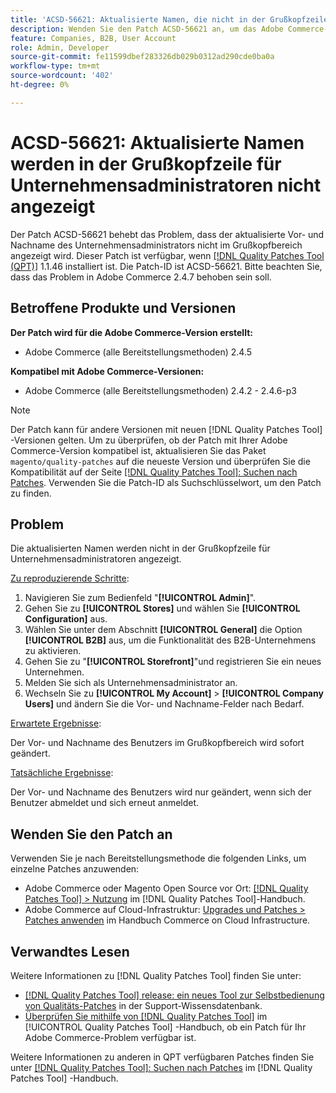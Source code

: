 ```yaml
---
title: 'ACSD-56621: Aktualisierte Namen, die nicht in der Grußkopfzeile für Unternehmensadministratoren angezeigt werden'
description: Wenden Sie den Patch ACSD-56621 an, um das Adobe Commerce-Problem zu beheben, bei dem der aktualisierte Vor- und Nachname des Unternehmensadministrators nicht im Grußkopfbereich angezeigt wird.
feature: Companies, B2B, User Account
role: Admin, Developer
source-git-commit: fe11599dbef283326db029b0312ad290cde0ba0a
workflow-type: tm+mt
source-wordcount: '402'
ht-degree: 0%

---
```


# ACSD-56621: Aktualisierte Namen werden in der Grußkopfzeile für Unternehmensadministratoren nicht angezeigt

Der Patch ACSD-56621 behebt das Problem, dass der aktualisierte Vor- und Nachname des Unternehmensadministrators nicht im Grußkopfbereich angezeigt wird. Dieser Patch ist verfügbar, wenn [[!DNL Quality Patches Tool (QPT)]](https://experienceleague.adobe.com/en/docs/commerce-knowledge-base/kb/announcements/commerce-announcements/magento-quality-patches-released-new-tool-to-self-serve-quality-patches) 1.1.46 installiert ist. Die Patch-ID ist ACSD-56621. Bitte beachten Sie, dass das Problem in Adobe Commerce 2.4.7 behoben sein soll.

## Betroffene Produkte und Versionen

**Der Patch wird für die Adobe Commerce-Version erstellt:**

* Adobe Commerce (alle Bereitstellungsmethoden) 2.4.5

**Kompatibel mit Adobe Commerce-Versionen:**

* Adobe Commerce (alle Bereitstellungsmethoden) 2.4.2 - 2.4.6-p3

>[!NOTE]
>
>Der Patch kann für andere Versionen mit neuen [!DNL Quality Patches Tool] -Versionen gelten. Um zu überprüfen, ob der Patch mit Ihrer Adobe Commerce-Version kompatibel ist, aktualisieren Sie das Paket `magento/quality-patches` auf die neueste Version und überprüfen Sie die Kompatibilität auf der Seite [[!DNL Quality Patches Tool]: Suchen nach Patches](https://experienceleague.adobe.com/tools/commerce-quality-patches/index.html). Verwenden Sie die Patch-ID als Suchschlüsselwort, um den Patch zu finden.

## Problem

Die aktualisierten Namen werden nicht in der Grußkopfzeile für Unternehmensadministratoren angezeigt.

<u>Zu reproduzierende Schritte</u>:

1. Navigieren Sie zum Bedienfeld &quot;**[!UICONTROL Admin]**&quot;.
1. Gehen Sie zu **[!UICONTROL Stores]** und wählen Sie **[!UICONTROL Configuration]** aus.
1. Wählen Sie unter dem Abschnitt **[!UICONTROL General]** die Option **[!UICONTROL B2B]** aus, um die Funktionalität des B2B-Unternehmens zu aktivieren.
1. Gehen Sie zu &quot;**[!UICONTROL Storefront]**&quot;und registrieren Sie ein neues Unternehmen.
1. Melden Sie sich als Unternehmensadministrator an.
1. Wechseln Sie zu **[!UICONTROL My Account]** > **[!UICONTROL Company Users]** und ändern Sie die Vor- und Nachname-Felder nach Bedarf.

<u>Erwartete Ergebnisse</u>:

Der Vor- und Nachname des Benutzers im Grußkopfbereich wird sofort geändert.

<u>Tatsächliche Ergebnisse</u>:

Der Vor- und Nachname des Benutzers wird nur geändert, wenn sich der Benutzer abmeldet und sich erneut anmeldet.

## Wenden Sie den Patch an

Verwenden Sie je nach Bereitstellungsmethode die folgenden Links, um einzelne Patches anzuwenden:

* Adobe Commerce oder Magento Open Source vor Ort: [[!DNL Quality Patches Tool] > Nutzung](/help/tools/quality-patches-tool/usage.md) im [!DNL Quality Patches Tool]-Handbuch.
* Adobe Commerce auf Cloud-Infrastruktur: [Upgrades und Patches > Patches anwenden](https://experienceleague.adobe.com/docs/commerce-cloud-service/user-guide/develop/upgrade/apply-patches.html) im Handbuch Commerce on Cloud Infrastructure.

## Verwandtes Lesen

Weitere Informationen zu [!DNL Quality Patches Tool] finden Sie unter:

* [[!DNL Quality Patches Tool] release: ein neues Tool zur Selbstbedienung von Qualitäts-Patches](https://experienceleague.adobe.com/en/docs/commerce-knowledge-base/kb/announcements/commerce-announcements/magento-quality-patches-released-new-tool-to-self-serve-quality-patches) in der Support-Wissensdatenbank.
* [Überprüfen Sie mithilfe von  [!DNL Quality Patches Tool]](/help/tools/quality-patches-tool/patches-available-in-qpt/check-patch-for-magento-issue-with-magento-quality-patches.md) im [!UICONTROL Quality Patches Tool] -Handbuch, ob ein Patch für Ihr Adobe Commerce-Problem verfügbar ist.


Weitere Informationen zu anderen in QPT verfügbaren Patches finden Sie unter [[!DNL Quality Patches Tool]: Suchen nach Patches](https://experienceleague.adobe.com/tools/commerce-quality-patches/index.html) im [!DNL Quality Patches Tool] -Handbuch.
